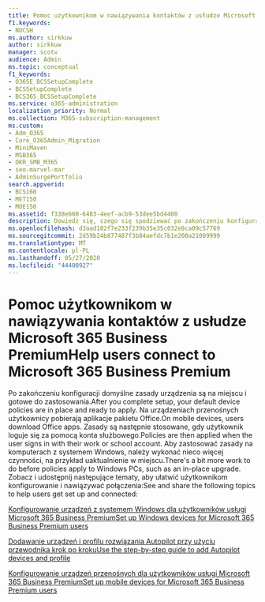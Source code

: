 ```yaml
---
title: Pomoc użytkownikom w nawiązywania kontaktów z usłudze Microsoft 365 Business Premium
f1.keywords:
- NOCSH
ms.author: sirkkuw
author: sirkkuw
manager: scotv
audience: Admin
ms.topic: conceptual
f1_keywords:
- O365E_BCSSetupComplete
- BCSSetupComplete
- BCS365_BCSSetupComplete
ms.service: o365-administration
localization_priority: Normal
ms.collection: M365-subscription-management
ms.custom:
- Adm_O365
- Core_O365Admin_Migration
- MiniMaven
- MSB365
- OKR_SMB_M365
- seo-marvel-mar
- AdminSurgePortfolio
search.appverid:
- BCS160
- MET150
- MOE150
ms.assetid: f338e660-6483-4eef-acb9-53dee5bd4408
description: Dowiedz się, czego się spodziewać po zakończeniu konfiguracji pakietu Business Cloud Suite, a domyślne zasady dotyczące urządzeń są gotowe do zastosowania.
ms.openlocfilehash: d3aad182f7e233f239b35e35c032e8ca09c57769
ms.sourcegitcommit: 2d59b24b877487f3b84aefdc7b1e200a21009999
ms.translationtype: MT
ms.contentlocale: pl-PL
ms.lasthandoff: 05/27/2020
ms.locfileid: "44400927"
---
```

# <a name="help-users-connect-to-microsoft-365-business-premium"></a><span data-ttu-id="0a551-103">Pomoc użytkownikom w nawiązywania kontaktów z usłudze Microsoft 365 Business Premium</span><span class="sxs-lookup"><span data-stu-id="0a551-103">Help users connect to Microsoft 365 Business Premium</span></span>

<span data-ttu-id="0a551-104">Po zakończeniu konfiguracji domyślne zasady urządzenia są na miejscu i gotowe do zastosowania.</span><span class="sxs-lookup"><span data-stu-id="0a551-104">After you complete setup, your default device policies are in place and ready to apply.</span></span> <span data-ttu-id="0a551-105">Na urządzeniach przenośnych użytkownicy pobierają aplikacje pakietu Office.</span><span class="sxs-lookup"><span data-stu-id="0a551-105">On mobile devices, users download Office apps.</span></span> <span data-ttu-id="0a551-106">Zasady są następnie stosowane, gdy użytkownik loguje się za pomocą konta służbowego.</span><span class="sxs-lookup"><span data-stu-id="0a551-106">Policies are then applied when the user signs in with their work or school account.</span></span> <span data-ttu-id="0a551-107">Aby zastosować zasady na komputerach z systemem Windows, należy wykonać nieco więcej czynności, na przykład uaktualnienie w miejscu.</span><span class="sxs-lookup"><span data-stu-id="0a551-107">There's a bit more work to do before policies apply to Windows PCs, such as an in-place upgrade.</span></span> <span data-ttu-id="0a551-108">Zobacz i udostępnij następujące tematy, aby ułatwić użytkownikom konfigurowanie i nawiązywać połączenia:</span><span class="sxs-lookup"><span data-stu-id="0a551-108">See and share the following topics to help users get set up and connected:</span></span>
  
[<span data-ttu-id="0a551-109">Konfigurowanie urządzeń z systemem Windows dla użytkowników usługi Microsoft 365 Business Premium</span><span class="sxs-lookup"><span data-stu-id="0a551-109">Set up Windows devices for Microsoft 365 Business Premium users</span></span>](set-up-windows-devices.md)
  
[<span data-ttu-id="0a551-110">Dodawanie urządzeń i profilu rozwiązania Autopilot przy użyciu przewodnika krok po kroku</span><span class="sxs-lookup"><span data-stu-id="0a551-110">Use the step-by-step guide to add Autopilot devices and profile</span></span>](add-autopilot-devices-and-profile.md)
  
[<span data-ttu-id="0a551-111">Konfigurowanie urządzeń przenośnych dla użytkowników usługi Microsoft 365 Business Premium</span><span class="sxs-lookup"><span data-stu-id="0a551-111">Set up mobile devices for Microsoft 365 Business Premium users</span></span>](set-up-mobile-devices.md)
  

